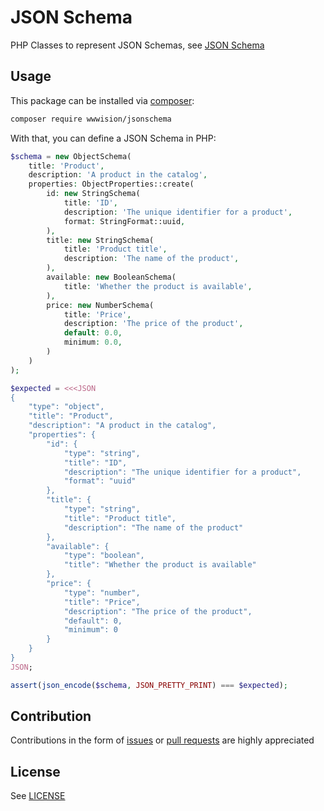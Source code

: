 # JSON Schema

PHP Classes to represent JSON Schemas, see [JSON Schema](https://json-schema.org/)

## Usage

This package can be installed via [composer](https://getcomposer.org):

```bash
composer require wwwision/jsonschema
```

With that, you can define a JSON Schema in PHP:

```php
$schema = new ObjectSchema(
    title: 'Product',
    description: 'A product in the catalog',
    properties: ObjectProperties::create(
        id: new StringSchema(
            title: 'ID',
            description: 'The unique identifier for a product',
            format: StringFormat::uuid,
        ),
        title: new StringSchema(
            title: 'Product title',
            description: 'The name of the product',
        ),
        available: new BooleanSchema(
            title: 'Whether the product is available',
        ),
        price: new NumberSchema(
            title: 'Price',
            description: 'The price of the product',
            default: 0.0,
            minimum: 0.0,
        )
    )
);

$expected = <<<JSON
{
    "type": "object",
    "title": "Product",
    "description": "A product in the catalog",
    "properties": {
        "id": {
            "type": "string",
            "title": "ID",
            "description": "The unique identifier for a product",
            "format": "uuid"
        },
        "title": {
            "type": "string",
            "title": "Product title",
            "description": "The name of the product"
        },
        "available": {
            "type": "boolean",
            "title": "Whether the product is available"
        },
        "price": {
            "type": "number",
            "title": "Price",
            "description": "The price of the product",
            "default": 0,
            "minimum": 0
        }
    }
}
JSON;

assert(json_encode($schema, JSON_PRETTY_PRINT) === $expected);
```

## Contribution

Contributions in the form of [issues](https://github.com/bwaidelich/jsonschema/issues) or [pull requests](https://github.com/bwaidelich/jsonschema/pulls) are highly appreciated

## License

See [LICENSE](./LICENSE)
